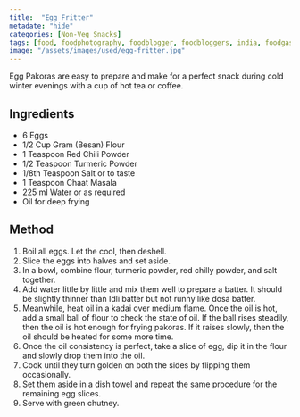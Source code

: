 ```yaml
---
title:  "Egg Fritter"
metadate: "hide"
categories: [Non-Veg Snacks]
tags: [food, foodphotography, foodblogger, foodbloggers, india, foodgasm, indianfood, love, foodcoma, foodporn,indiancooking, indianrecipe, foodlovers, indianfood, indianfoodbloggers, foodiesofinstagram, foodlove, indian, indiancouple, eatlocal, eathealthy, eatwell, desifood, trending, tasty, taste, yummyinmytummy, foodie, instafood, instafoodie, foodstagram, instagood, passionatepaprika, foodblog, easy, indian, recipe, mothersrecipe, cooking, easycooking, easyrecipe, simple, simplefood ]
image: "/assets/images/used/egg-fritter.jpg"
---
```


Egg Pakoras are easy to prepare and make for a perfect snack during cold winter evenings with a cup of hot tea or coffee.

## Ingredients

- 6 Eggs
- 1/2 Cup Gram (Besan) Flour
- 1 Teaspoon Red Chili Powder
- 1/2 Teaspoon Turmeric Powder
- 1/8th Teaspoon Salt or to taste
- 1 Teaspoon Chaat Masala
- 225 ml Water or as required
- Oil for deep frying

## Method

1. Boil all eggs. Let the cool, then deshell.
2. Slice the eggs into halves and set aside.
3. In a bowl, combine flour, turmeric powder, red chilly powder, and salt together.
4. Add water little by little and mix them well to prepare a batter. It should be slightly thinner than Idli batter but not runny like dosa batter.
5. Meanwhile, heat oil in a kadai over medium flame. Once the oil is hot, add a small ball of flour to check the state of oil. If the ball rises steadily, then the oil is hot enough for frying pakoras. If it raises slowly, then the oil should be heated for some more time.
6. Once the oil consistency is perfect, take a slice of egg, dip it in the flour and slowly drop them into the oil.
7. Cook until they turn golden on both the sides by flipping them occasionally.
8. Set them aside in a dish towel and repeat the same procedure for the remaining egg slices.
9. Serve with green chutney. 
